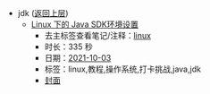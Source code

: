 - jdk ([返回上层](../))
    - [Linux 下的 Java SDK环境设置](https://www.bilibili.com/video/BV1UP4y1b7To)
        - 去主标签查看笔记/注释：[linux](../markmap/linux.html)
        - 时长：335 秒
        - 日期：[2021-10-03](../markmap/202110.html)
        - 标签：linux,教程,操作系统,打卡挑战,java,jdk
        - [封面](http://i0.hdslb.com/bfs/archive/231ba56ecfb4353d201d0fc94338bdd167539313.jpg)

